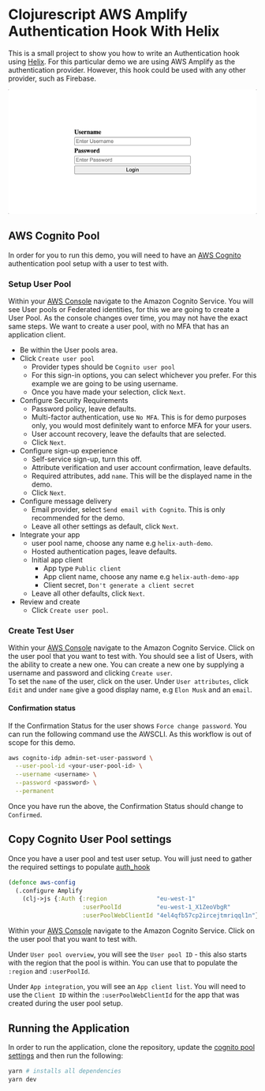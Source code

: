 # Clojurescript AWS Amplify Authentication Hook With Helix

This is a small project to show you how to write an Authentication hook using
[Helix](https://github.com/lilactown/helix). For this particular demo we are
using AWS Amplify as the authentication provider. However, this hook could
be used with any other provider, such as Firebase.

![Demo gif](./doc/helix-auth-hook.gif)

## AWS Cognito Pool
In order for you to run this demo, you will need to have an [AWS Cognito](https://aws.amazon.com/cognito/)
authentication pool setup with a user to test with.

### Setup User Pool
Within your [AWS Console](https://console.aws.amazon.com/) navigate to the
Amazon Cognito Service. You will see User pools or Federated identities, for
this we are going to create a User Pool. As the console changes over time,
you may not have the exact same steps. We want to create a user pool, with no
MFA that has an application client.
- Be within the User pools area.
- Click `Create user pool`
  - Provider types should be `Cognito user pool`
  - For this sign-in options, you can select whichever you prefer. For this
    example we are going to be using username.
  - Once you have made your selection, click `Next`.
- Configure Security Requirements
  - Password policy, leave defaults.
  - Multi-factor authentication, use `No MFA`. This is for demo purposes
    only, you would most definitely want to enforce MFA for your users.
  - User account recovery, leave the defaults that are selected.
  - Click `Next`.
- Configure sign-up experience
  - Self-service sign-up, turn this off.
  - Attribute verification and user account confirmation, leave defaults.
  - Required attributes, add `name`. This will be the displayed name in the demo.
  - Click `Next`.
- Configure message delivery
  - Email provider, select `Send email with Cognito`. This is only recommended
    for the demo.
  - Leave all other settings as default, click `Next`.
- Integrate your app
  - user pool name, choose any name e.g `helix-auth-demo`.
  - Hosted authentication pages, leave defaults.
  - Initial app client
    - App type `Public client`
    - App client name, choose any name e.g `helix-auth-demo-app`
    - Client secret, `Don't generate a client secret`
  - Leave all other defaults, click `Next`.
- Review and create
  - Click `Create user pool`.

### Create Test User
Within your [AWS Console](https://console.aws.amazon.com/) navigate to the
Amazon Cognito Service. Click on the user pool that you want to test with.
You should see a list of Users, with the ability to create a new one.
You can create a new one by supplying a username and password and clicking
`Create user`. \
To set the `name` of the user, click on the user. Under `User attributes`,
click `Edit` and under `name` give a good display name, e.g `Elon Musk` and
an `email`.

#### Confirmation status
If the Confirmation Status for the user shows `Force change password`. You
can run the following command use the AWSCLI. As this workflow is out of
scope for this demo.
```bash
aws cognito-idp admin-set-user-password \
  --user-pool-id <your-user-pool-id> \
  --username <username> \
  --password <password> \
  --permanent
```
Once you have run the above, the Confirmation Status should change to `Confirmed`.

## Copy Cognito User Pool settings
Once you have a user pool and test user setup. You will just need to gather
the required settings to populate [auth_hook](./src/auth/auth_hook.cljs)
```clojure
(defonce aws-config
  (.configure Amplify
    (clj->js {:Auth {:region              "eu-west-1"
                     :userPoolId          "eu-west-1_X1ZeoVbgR"
                     :userPoolWebClientId "4el4qfb57cp2ircejtmriqql1n"}})))
```
Within your [AWS Console](https://console.aws.amazon.com/) navigate to the
Amazon Cognito Service. Click on the user pool that you want to test with.

Under `User pool overview`, you will see the `User pool ID` - this also starts
with the region that the pool is within. You can use that to populate the
`:region` and `:userPoolId`.

Under `App integration`, you will see an `App client list`. You will need to
use the `Client ID` within the `:userPoolWebClientId` for the app that was created
during the user pool setup.

## Running the Application
In order to run the application, clone the repository, update the [cognito pool settings](#copy-cognito-user-pool-settings)
and then run the following:
```bash
yarn # installs all dependencies
yarn dev
```
